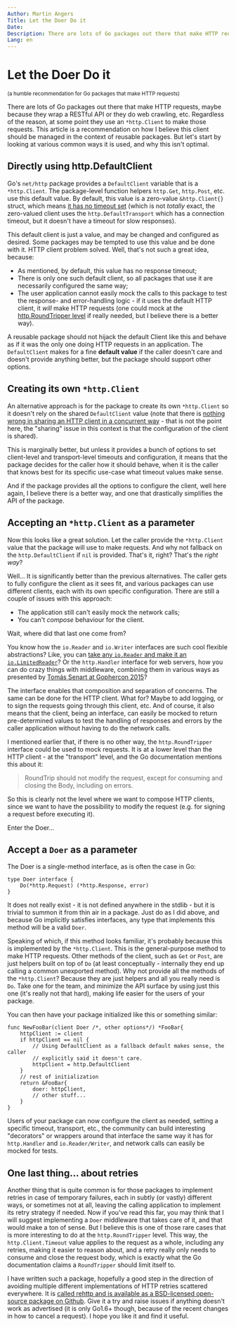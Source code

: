 ```yaml
---
Author: Martin Angers
Title: Let the Doer Do it
Date: 
Description: There are lots of Go packages out there that make HTTP requests, maybe because they wrap a RESTful API or they do web crawling, etc. Regardless of the reason, at some point they use an *http.Client to make those requests. This article is a recommendation on how I believe this client should be managed.
Lang: en
---
```


# Let the Doer Do it

<small>(a humble recommendation for Go packages that make HTTP requests)</small>

There are lots of Go packages out there that make HTTP requests, maybe because they wrap a RESTful API or they do web crawling, etc. Regardless of the reason, at some point they use an `*http.Client` to make those requests. This article is a recommendation on how I believe this client should be managed in the context of reusable packages. But let's start by looking at various common ways it is used, and why this isn't optimal.

## Directly using http.DefaultClient

Go's `net/http` package provides a `DefaultClient` variable that is a `*http.Client`. The package-level function helpers `http.Get`, `http.Post`, etc. use this default value. By default, this value is a zero-value `&http.Client{}` struct, which means [it has no timeout set][godefclient] (which is not *totally* exact, the zero-valued client uses the `http.DefaultTransport` which has a connection timeout, but it doesn't have a timeout for slow responses).

This default client is just a value, and may be changed and configured as desired. Some packages may be tempted to use this value and be done with it. HTTP client problem solved. Well, that's not such a great idea, because:

* As mentioned, by default, this value has no response timeout;
* There is only one such default client, so all packages that use it are necessarily configured the same way;
* The user application cannot easily mock the calls to this package to test the response- and error-handling logic - if it uses the default HTTP client, it *will* make HTTP requests (one could mock at the [http.RoundTripper level][rt] if really needed, but I believe there is a better way).

A reusable package should not hijack the default Client like this and behave as if it was the only one doing HTTP requests in an application. The `DefaultClient` makes for a fine **default value** if the caller doesn't care and doesn't provide anything better, but the package should support other options.

## Creating its own `*http.Client`

An alternative approach is for the package to create its own `*http.Client` so it doesn't rely on the shared `DefaultClient` value (note that there is [nothing wrong in sharing an HTTP client in a concurrent way][clientthreadsafe] - that is not the point here, the "sharing" issue in this context is that the configuration of the client is shared).

This is marginally better, but unless it provides a bunch of options to set client-level and transport-level timeouts and configuration, it means that the package decides for the caller how it should behave, when it is the caller that knows best for its specific use-case what timeout values make sense.

And if the package provides all the options to configure the client, well here again, I believe there is a better way, and one that drastically simplifies the API of the package.

## Accepting an `*http.Client` as a parameter

Now this looks like a great solution. Let the caller provide the `*http.Client` value that the package will use to make requests. And why not fallback on the `http.DefaultClient` if `nil` is provided. That's it, right? That's the *right way*?

Well... It is significantly better than the previous alternatives. The caller gets to fully configure the client as it sees fit, and various packages can use different clients, each with its own specific configuration. There are still a couple of issues with this approach:

* The application still can't easily mock the network calls;
* You can't *compose* behaviour for the client.

Wait, where did that last one come from?

You know how the `io.Reader` and `io.Writer` interfaces are such cool flexible abstractions? Like, you can [take any `io.Reader` and make it an `io.LimitedReader`][limitedreader]? Or the `http.Handler` interface for web servers, how you can do crazy things with middleware, combining them in various ways as presented by [Tomás Senart at Gophercon 2015][tomas]?

The interface enables that composition and separation of concerns. The same can be done for the HTTP client. What for? Maybe to add logging, or to sign the requests going through this client, etc. And of course, it also means that the client, being an interface, can easily be mocked to return pre-determined values to test the handling of responses and errors by the caller application without having to do the network calls.

I mentioned earlier that, if there is no other way, the `http.RoundTripper` interface could be used to mock requests. It is at a lower level than the HTTP client - at the "transport" level, and the Go documentation mentions this about it:

> RoundTrip should not modify the request, except for consuming and closing the Body, including on errors.

So this is clearly not the level where we want to compose HTTP clients, since we want to have the possibility to modify the request (e.g. for signing a request before executing it).

Enter the Doer...

## Accept a `Doer` as a parameter

The Doer is a single-method interface, as is often the case in Go:

```
type Doer interface {
    Do(*http.Request) (*http.Response, error)
}
```

It does not really exist - it is not defined anywhere in the stdlib - but it is trivial to summon it from thin air in a package. Just do as I did above, and because Go implicitly satisfies interfaces, any type that implements this method will be a valid `Doer`.

Speaking of which, if this method looks familiar, it's probably because this is implemented by the `*http.Client`. This is the general-purpose method to make HTTP requests. Other methods of the client, such as `Get` or `Post`, are just helpers built on top of `Do` (at least conceptually - internally they end up calling a common unexported method). Why not provide all the methods of the `*http.Client`? Because they are just helpers and all you really need is `Do`. Take one for the team, and minimize the API surface by using just this one (it's really not that hard), making life easier for the users of your package.

You can then have your package initialized like this or something similar:

```
func NewFooBar(client Doer /*, other options*/) *FooBar{
    httpClient := client
    if httpClient == nil {
        // Using DefaultClient as a fallback default makes sense, the caller
        // explicitly said it doesn't care.
        httpClient = http.DefaultClient
    }
    // rest of initialization
    return &FooBar{
        doer: httpClient,
        // other stuff...
    }
}
```

Users of your package can now configure the client as needed, setting a specific timeout, transport, etc., the community can build interesting "decorators" or wrappers around that interface the same way it has for `http.Handler` and `io.Reader/Writer`, and network calls can easily be mocked for tests.

## One last thing... about retries

Another thing that is quite common is for those packages to implement retries in case of temporary failures, each in subtly (or vastly) different ways, or sometimes not at all, leaving the calling application to implement its retry strategy if needed. Now if you've read this far, you may think that I will suggest implementing a `Doer` middleware that takes care of it, and that would make a ton of sense. But I believe this is one of those rare cases that is more interesting to do at the `http.RoundTripper` level. This way, the `http.Client.Timeout` value applies to the request as a whole, including any retries, making it easier to reason about, and a retry really only needs to consume and close the request body, which is exactly what the Go documentation claims a `RoundTripper` should limit itself to.

I have written such a package, hopefully a good step in the direction of avoiding multiple different implementations of HTTP retries scattered everywhere. It is [called rehttp and is available as a BSD-licensed open-source package on Github][rehttp]. Give it a try and raise issues if anything doesn't work as advertised (it is only Go1.6+ though, because of the recent changes in how to cancel a request). I hope you like it and find it useful.

[godefclient]: https://medium.com/@nate510/don-t-use-go-s-default-http-client-4804cb19f779#.7yoflw59x
[rt]: https://golang.org/pkg/net/http/#RoundTripper
[tomas]: https://www.youtube.com/watch?v=xyDkyFjzFVc
[clientthreadsafe]: https://godoc.org/net/http#Client
[limitedreader]: https://golang.org/pkg/io/#LimitReader
[rehttp]: https://github.com/PuerkitoBio/rehttp

